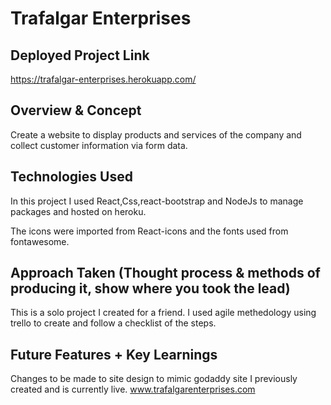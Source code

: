 # Trafalgar Enterprises 

## Deployed Project Link
https://trafalgar-enterprises.herokuapp.com/

## Overview & Concept
Create a website to display products and services of the company and collect customer information via form data. 

## Technologies Used
In this project I used React,Css,react-bootstrap and NodeJs to manage packages and hosted on heroku. 

The icons were imported from React-icons and the fonts used from fontawesome.

## Approach Taken (Thought process & methods of producing it, show where you took the lead)
This is a solo project I created for a friend. I used agile methedology using trello to create and follow a checklist of the steps.


<!-- # Visuals (Code Snippets and Screenshots) -->

<!-- # Bugs, Blockers & Wins -->

## Future Features + Key Learnings
Changes to be made to site design to mimic godaddy site I previously created and is currently live. 
www.trafalgarenterprises.com
